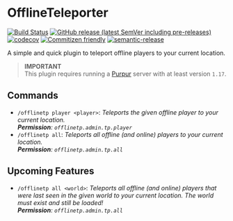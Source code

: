 # OfflineTeleporter

[![Build Status](https://github.com/Silthus/purpur-offline-teleporter/workflows/Build/badge.svg)](../../actions?query=workflow%3ABuild)
[![GitHub release (latest SemVer including pre-releases)](https://img.shields.io/github/v/release/Silthus/purpur-offline-teleporter?include_prereleases&label=release)](../../releases)
[![codecov](https://codecov.io/gh/Silthus/purpur-offline-teleporter/branch/master/graph/badge.svg)](https://codecov.io/gh/Silthus/purpur-offline-teleporter)
[![Commitizen friendly](https://img.shields.io/badge/commitizen-friendly-brightgreen.svg)](http://commitizen.github.io/cz-cli/)
[![semantic-release](https://img.shields.io/badge/%20%20%F0%9F%93%A6%F0%9F%9A%80-semantic--release-e10079.svg)](https://github.com/semantic-release/semantic-release)

A simple and quick plugin to teleport offline players to your current location.

> **IMPORTANT**  
> This plugin requires running a [Purpur](https://github.com/pl3xgaming/Purpur) server with at least version `1.17`.

## Commands

- `/offlinetp player <player>`: *Teleports the given offline player to your current location.*  
  ***Permission**: `offlinetp.admin.tp.player`*
- `/offlinetp all`: *Teleports all offline (and online) players to your current location.*  
  ***Permission**: `offlinetp.admin.tp.all`*

## Upcoming Features

- `/offlinetp all <world>`: *Teleports all offline (and online) players that were last seen in the given world to your current location. The world must exist and still be loaded!*  
  ***Permission**: `offlinetp.admin.tp.all`*